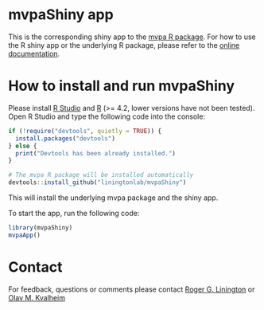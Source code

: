 # mvpaShiny app

This is the corresponding shiny app to the [mvpa R package](https://github.com/liningtonlab/mvpa).
For how to use the R shiny app or the underlying R package, please refer to the [online documentation](https://liningtonlab.github.io/mvpaShiny_documentation/).

# How to install and run mvpaShiny
Please install [R Studio](https://posit.co/downloads/) and [R](https://www.r-project.org/) (>= 4.2, lower versions have not been tested).
Open R Studio and type the following code into the console:

```R
if (!require("devtools", quietly = TRUE)) {
  install.packages("devtools") 
} else {
  print("Devtools has been already installed.")
}

# The mvpa R package will be installed automatically  
devtools::install_github("liningtonlab/mvpaShiny")
```

This will install the underlying mvpa package and the shiny app.

To start the app, run the following code:

```R
library(mvpaShiny)
mvpaApp()
```

# Contact
For feedback, questions or comments please contact [Roger G. Linington](mailto:rliningt@sfu.ca) or [Olav M. Kvalheim](mailto:olav.kvalheim@uib.no)

